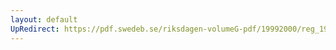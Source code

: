 ```yaml
---
layout: default
UpRedirect: https://pdf.swedeb.se/riksdagen-volumeG-pdf/19992000/reg_19992000/reg_19992000_0025.pdf
---
```

